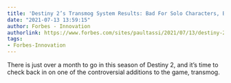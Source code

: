```yaml
---
title: 'Destiny 2’s Transmog System Results: Bad For Solo Characters, Bad For Multiples'
date: "2021-07-13 13:59:15"
author: Forbes - Innovation
authorlink: https://www.forbes.com/sites/paultassi/2021/07/13/destiny-2s-transmog-system-results-bad-for-solo-characters-bad-for-multiples/
tags:
- Forbes-Innovation
---
```

There is just over a month to go in this season of Destiny 2, and it’s time to check back in on one of the controversial additions to the game, transmog.